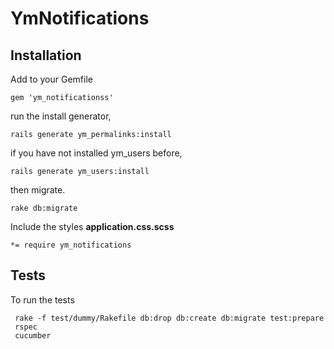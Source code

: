 # YmNotifications

## Installation

Add to your Gemfile
```
gem 'ym_notificationss'
```
run the install generator,
```
rails generate ym_permalinks:install
```
if you have not installed ym_users before,
```
rails generate ym_users:install
```
then migrate.
```
rake db:migrate
```
Include the styles
**application.css.scss**
```
*= require ym_notifications
```

## Tests
To run the tests
```
 rake -f test/dummy/Rakefile db:drop db:create db:migrate test:prepare
 rspec
 cucumber
```
